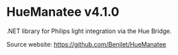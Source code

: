 # HueManatee v4.1.0

.NET library for Philips light integration via the Hue Bridge.

Source website:
https://github.com/Benjlet/HueManatee